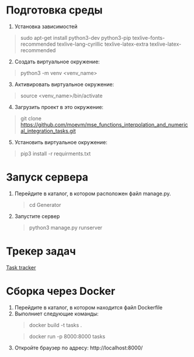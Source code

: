 <h1>Подготовка среды</h1>

1) Установка зависимостей

> sudo apt-get install python3-dev python3-pip texlive-fonts-recommended texlive-lang-cyrillic texlive-latex-extra texlive-latex-recommended

2) Создать виртуальное окружение:

> python3 -m venv <venv_name>

3) Активировать виртуальное окружение:

> source <venv_name>/bin/activate

4) Загрузить проект в это окружение:

> git clone https://github.com/moevm/mse_functions_interpolation_and_numerical_integration_tasks.git

5) Установить виртуальное окружение:

> pip3 install -r requirments.txt

<h1>Запуск сервера</h1>
<ol>
<li>Перейдите в каталог, в котором расположен файл manage.py.</li>

> cd Generator
<li>Запустите сервер</li>

> python3 manage.py runserver
</ol>

<h1>Трекер задач</h1>

[Task tracker](https://github.com/moevm/mse_functions_interpolation_and_numerical_integration_tasks/projects/1?add_cards_query=is%3Aopen)

<h1>Сборка через Docker</h1>
<ol>
<li>Перейдите в каталог, в котором находится файл Dockerfile</li>
<li>Выполниет следующие команды:</li>

> docker build -t tasks .

> docker run -p 8000:8000 tasks
    
<li>Откройте браузер по адресу: http://localhost:8000/</li>
</ol>
